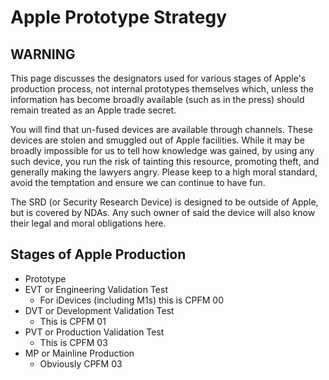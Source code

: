 # Apple Prototype Strategy

## WARNING

This page discusses the designators used for various stages of Apple's production process, not internal prototypes
themselves which, unless the information has become broadly available (such as in the press) should remain treated
as an Apple trade secret.

You will find that un-fused devices are available through channels.  These devices are stolen and smuggled out of
Apple facilities.  While it may be broadly impossible for us to tell how knowledge was gained, by using any such
device, you run the risk of tainting this resource, promoting theft, and generally making the lawyers angry.  Please
keep to a high moral standard, avoid the temptation and ensure we can continue to have fun.

The SRD (or Security Research Device) is designed to be outside of Apple, but is covered by NDAs.  Any such owner of
said the device will also know their legal and moral obligations here.

## Stages of Apple Production

* Prototype
* EVT or Engineering Validation Test
  * For iDevices (including M1s) this is CPFM 00
* DVT or Development Validation Test
  * This is CPFM 01
* PVT or Production Validation Test
  * This is CPFM 03
* MP or Mainline Production
  * Obviously CPFM 03
